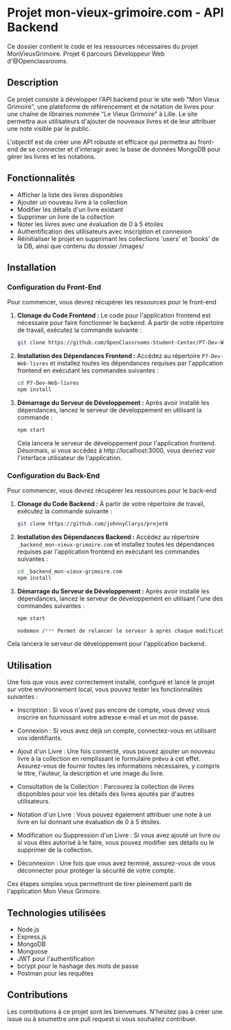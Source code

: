 

# Projet mon-vieux-grimoire.com - API Backend

Ce dossier contient le code et les ressources nécessaires du projet MonVieuxGrimoire. Projet 6  parcours Développeur Web d'@Openclassrooms.



## Description

Ce projet consiste à développer l'API backend pour le site web "Mon Vieux Grimoire", une plateforme de référencement et de notation de livres pour une chaîne de librairies nommée "Le Vieux Grimoire" à Lille. Le site permettra aux utilisateurs d'ajouter de nouveaux livres et de leur attribuer une note visible par le public.

L'objectif est de créer une API robuste et efficace qui permettra au front-end de se connecter et d'interagir avec la base de données MongoDB pour gérer les livres et les notations.

## Fonctionnalités
- Afficher la liste des livres disponibles
- Ajouter un nouveau livre à la collection
- Modifier les détails d'un livre existant
- Supprimer un livre de la collection
- Noter les livres avec une évaluation de 0 à 5 étoiles
- Authentification des utilisateurs avec inscription et connexion
- Réinitialiser le projet en supprimant les collections 'users' et 'books' de la DB, ainsi que contenu du dossier /images/



## Installation

### Configuration du Front-End

Pour commencer, vous devrez récupérer les ressources pour le front-end

1. **Clonage du Code Frontend :** Le code pour l'application frontend est nécessaire pour faire fonctionner le backend. À partir de votre répertoire de travail, exécutez la commande suivante :

    ```bash
    git clone https://github.com/OpenClassrooms-Student-Center/P7-Dev-Web-livres
    ```

2. **Installation des Dépendances Frontend :** Accédez au répertoire `P7-Dev-Web-livres` et installez toutes les dépendances requises par l'application frontend en exécutant les commandes suivantes :

    ```bash
    cd P7-Dev-Web-livres
    npm install
    ```

3. **Démarrage du Serveur de Développement :** Après avoir installé les dépendances, lancez le serveur de développement en utilisant la commande :

    ```bash
    npm start
    ```

    Cela lancera le serveur de développement pour l'application frontend. Désormais, si vous accédez à http://localhost:3000, vous devriez voir l'interface utilisateur de l'application.

### Configuration du Back-End

Pour commencer, vous devrez récupérer les ressources pour le back-end

1. **Clonage du Code Backend :** À partir de votre répertoire de travail, exécutez la commande suivante :

    ```bash
    git clone https://github.com/johnnyClarys/projet6
    ```

2. **Installation des Dépendances Backend :** Accédez au répertoire `_backend_mon-vieux-grimoire.com` et installez toutes les dépendances requises par l'application frontend en exécutant les commandes suivantes :

    ```bash
    cd _backend_mon-vieux-grimoire.com
    npm install
    ```

3. **Démarrage du Serveur de Développement :** Après avoir installé les dépendances, lancez le serveur de développement en utilisant l'une des commandes suivantes :

    ```bash
    npm start
    ```
    
    ```bash
    nodemon /*** Permet de relancer le serveur à après chaque modification ***/
    ```

Cela lancera le serveur de développement pour l'application backend.


## Utilisation

Une fois que vous avez correctement installé, configuré et lancé le projet sur votre environnement local, vous pouvez tester les fonctionnalités suivantes :

- Inscription : Si vous n'avez pas encore de compte, vous devez vous inscrire en fournissant votre adresse e-mail et un mot de passe.

- Connexion : Si vous avez déjà un compte, connectez-vous en utilisant vos identifiants.

- Ajout d'un Livre : Une fois connecté, vous pouvez ajouter un nouveau livre à la collection en remplissant le formulaire prévu à cet effet. Assurez-vous de fournir toutes les informations nécessaires, y compris le titre, l'auteur, la description et une image du livre.

- Consultation de la Collection : Parcourez la collection de livres disponibles pour voir les détails des livres ajoutés par d'autres utilisateurs.

- Notation d'un Livre : Vous pouvez également attribuer une note à un livre en lui donnant une évaluation de 0 à 5 étoiles.

- Modification ou Suppression d'un Livre : Si vous avez ajouté un livre ou si vous êtes autorisé à le faire, vous pouvez modifier ses détails ou le supprimer de la collection.

- Déconnexion : Une fois que vous avez terminé, assurez-vous de vous déconnecter pour protéger la sécurité de votre compte.

Ces étapes simples vous permettront de tirer pleinement parti de l'application Mon Vieux Grimoire.

## Technologies utilisées
- Node.js
- Express.js
- MongoDB
- Mongoose
- JWT pour l'authentification
- bcrypt pour le hashage des mots de passe
- Postman pour les requêtes

## Contributions

Les contributions à ce projet sont les bienvenues. N'hésitez pas à créer une issue ou à soumettre une pull request si vous souhaitez contribuer.

